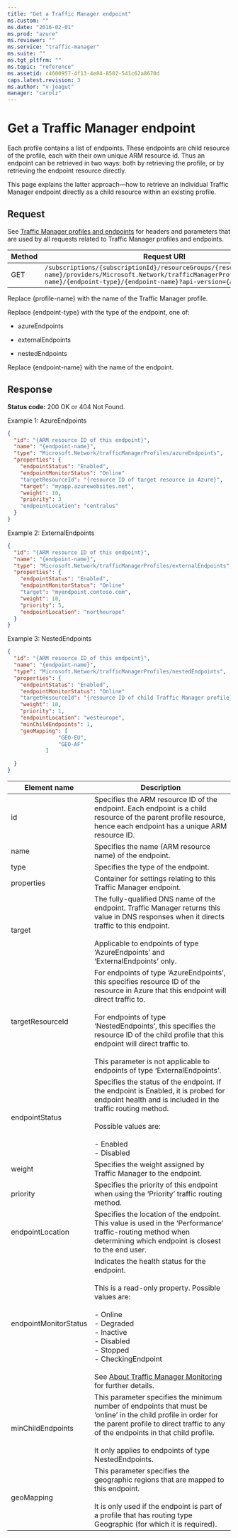 ```yaml
---
title: "Get a Traffic Manager endpoint"
ms.custom: ""
ms.date: "2016-02-01"
ms.prod: "azure"
ms.reviewer: ""
ms.service: "traffic-manager"
ms.suite: ""
ms.tgt_pltfrm: ""
ms.topic: "reference"
ms.assetid: c4600957-4f13-4e84-8502-541c62a8670d
caps.latest.revision: 3
ms.author: "v-joagut"
manager: "carolz"
---
```

# Get a Traffic Manager endpoint
Each profile contains a list of endpoints.  These endpoints are child resource of the profile, each with their own unique ARM resource id.  Thus an endpoint can be retrieved in two ways: both by retrieving the profile, or by retrieving the endpoint resource directly.  

 This page explains the latter approach—how to retrieve an individual Traffic Manager endpoint directly as a child resource within an existing profile.  

## Request  
 See [Traffic Manager profiles and endpoints](traffic-manager-profiles-and-endpoints.md) for headers and parameters that are used by all requests related to Traffic Manager profiles and endpoints.  

|Method|Request URI|  
|------------|-----------------|  
|GET|`/subscriptions/{subscriptionId}/resourceGroups/{resource-group-name}/providers/Microsoft.Network/trafficManagerProfiles/{profile-name}/{endpoint-type}/{endpoint-name}?api-version={api-version}`|  

 Replace {profile-name} with the name of the Traffic Manager profile.  

 Replace {endpoint-type} with the type of the endpoint, one of:  

-   azureEndpoints  

-   externalEndpoints  

-   nestedEndpoints  

 Replace {endpoint-name} with the name of the endpoint.  

## Response  
 **Status code:** 200 OK or 404 Not Found.  

 Example 1: AzureEndpoints  

```json  
{  
  "id": "{ARM resource ID of this endpoint}",  
  "name": "{endpoint-name}",  
  "type": "Microsoft.Network/trafficManagerProfiles/azureEndpoints",  
  "properties": {  
    "endpointStatus": "Enabled",  
    "endpointMonitorStatus": "Online"  
    "targetResourceId": "{resource ID of target resource in Azure}",  
    "target": "myapp.azurewebsites.net",  
    "weight": 10,  
    "priority": 3  
    "endpointLocation": "centralus"  
  }  
}  
```  

 Example 2: ExternalEndpoints  

```json  
{  
  "id": "{ARM resource ID of this endpoint}",  
  "name": "{endpoint-name}",  
  "type": "Microsoft.Network/trafficManagerProfiles/externalEndpoints",  
  "properties": {  
    "endpointStatus": "Enabled",  
    "endpointMonitorStatus": "Online"  
    "target": "myendpoint.contoso.com",  
    "weight": 10,  
    "priority": 5,  
    "endpointLocation": "northeurope"  
  }  
}  
```  

 Example 3: NestedEndpoints  

```json  
{  
  "id": "{ARM resource ID of this endpoint}",  
  "name": "{endpoint-name}",  
  "type": "Microsoft.Network/trafficManagerProfiles/nestedEndpoints",  
  "properties": {  
    "endpointStatus": "Enabled",  
    "endpointMonitorStatus": "Online"  
    "targetResourceId": "{resource ID of child Traffic Manager profile}",  
    "weight": 10,  
    "priority": 1,  
    "endpointLocation": "westeurope",  
    "minChildEndpoints": 1,
    "geoMapping": [
                "GEO-EU",
                "GEO-AF"
            ]

  }  
}  
```  

|Element name|Description|  
|------------------|-----------------|  
|id|Specifies the ARM resource ID of the endpoint.  Each endpoint is a child resource of the parent profile resource, hence each endpoint has a unique ARM resource ID.|  
|name|Specifies the name (ARM resource name) of the endpoint.|  
|type|Specifies the type of the endpoint.|  
|properties|Container for settings relating to this Traffic Manager endpoint.|  
|target|The fully-qualified DNS name of the endpoint.  Traffic Manager returns this value in DNS responses when it directs traffic to this endpoint.<br /><br /> Applicable to endpoints of type ‘AzureEndpoints’ and ‘ExternalEndpoints’ only.|  
|targetResourceId|For endpoints of type ‘AzureEndpoints’, this specifies resource ID of the resource in Azure that this endpoint will direct traffic to.<br /><br /> For endpoints of type ‘NestedEndpoints’, this specifies the resource ID of the child profile that this endpoint will direct traffic to.<br /><br /> This parameter is not applicable to endpoints of type ‘ExternalEndpoints’.|  
|endpointStatus|Specifies the status of the endpoint. If the endpoint is Enabled, it is probed for endpoint health and is included in the traffic routing method.<br /><br /> Possible values are:<br /><br /> -   Enabled<br />-   Disabled|  
|weight|Specifies the weight assigned by Traffic Manager to the endpoint.|  
|priority|Specifies the priority of this endpoint when using the ‘Priority’ traffic routing method.|  
|endpointLocation|Specifies the location of the endpoint.  This value is used in the ‘Performance’ traffic-routing method when determining which endpoint is closest to the end user.|  
|endpointMonitorStatus|Indicates the health status for the endpoint.<br /><br /> This is a read-only property.  Possible values are:<br /><br /> -   Online<br />-   Degraded<br />-   Inactive<br />-   Disabled<br />-   Stopped<br />-   CheckingEndpoint<br /><br /> See [About Traffic Manager Monitoring](https://azure.microsoft.com/documentation/articles/traffic-manager-monitoring/) for further details.|  
|minChildEndpoints|This parameter specifies the minimum number of endpoints that must be ‘online’ in the child profile in order for the parent profile to direct traffic to any of the endpoints in that child profile.<br /><br /> It only applies to endpoints of type NestedEndpoints.|
|geoMapping|This parameter specifies the geographic regions that are mapped to this endpoint. <br /><br /> It is only used if the endpoint is part of a profile that has routing type Geographic (for which it is required).|
